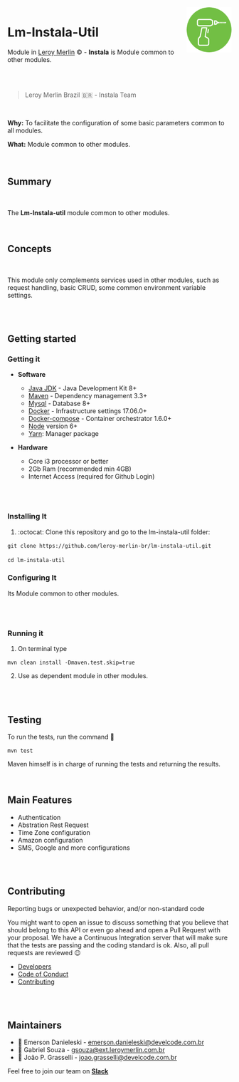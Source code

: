 
<img align="right" width="20%" src="https://github.com/elton-develcode/images/blob/master/logos/logo_instala_146x146.png">

# Lm-Instala-Util

Module in [Leroy Merlin](https://www.leroymerlin.com.br/) :copyright: - **Instala** is Module common to other modules.

</br></br>

> Leroy Merlin Brazil  🇧🇷 - Instala Team

</br>

**Why:** To facilitate the configuration of some basic parameters common to all modules.

**What:** Module common to other modules.
</br></br></br>

## Summary
</br>

The **Lm-Instala-util** module common to other modules.

</br>

## Concepts

</br>

This module only complements services used in other modules, such as request handling, basic CRUD, some common environment variable settings.

</br></br>

## Getting started

### Getting it

* **Software**
  * [Java JDK](https://www.oracle.com/technetwork/pt/java/javase/overview/index.html) - Java Development Kit 8+
  * [Maven](https://maven.apache.org/) - Dependency management 3.3+
  * [Mysql](https://www.mysql.com/) - Database 8+
  * [Docker](https://docs.docker.com/install) - Infrastructure settings 17.06.0+
  * [Docker-compose](https://docs.docker.com/compose/install) - Container orchestrator 1.6.0+
  * [Node](https://nodejs.org/en) version 6+
  * [Yarn](https://yarnpkg.com/lang/en/): Manager package

* **Hardware**
  * Core i3 processor or better
  * 2Gb Ram (recommended min 4GB)
  * Internet Access (required for Github Login)

 </br></br>

### Installing It

1. :octocat: Clone this repository and go to the lm-instala-util folder:
 

```
git clone https://github.com/leroy-merlin-br/lm-instala-util.git

cd lm-instala-util
```


### Configuring It

 Its Module common to other modules. 

 
</br></br>

### Running it

1. On terminal type
```
mvn clean install -Dmaven.test.skip=true
```

2. Use as dependent module in other modules.


</br></br>

## Testing

To run the tests, run the command :pray:

```
mvn test
```
Maven himself is in charge of running the tests and returning the results.

</br>

## Main Features

- Authentication
- Abstration Rest Request
- Time Zone configuration
- Amazon configuration
- SMS, Google and more configurations

</br></br>

## Contributing

Reporting bugs or unexpected behavior, and/or non-standard code

You might want to open an issue to discuss something that you believe that should belong to this API or even go ahead and open a Pull Request with your proposal. We have a Continuous Integration server that will make sure that the tests are passing and the coding standard is ok. Also, all pull requests are reviewed :wink:

 * [Developers](https://github.com/adeo/lm-instala-core/blob/developer/DEVELOPERS.md)
 * [Code of Conduct](https://github.com/adeo/lm-instala-core/blob/developer/CODE_OF_CONDUCT.md)
 * [Contributing](https://github.com/leroy-merlin-br/lm-mobile-api/blob/developer/CONTRIBUTING.md)


 </br></br>

 ## Maintainers

  * :email: Emerson Danieleski - emerson.danieleski@develcode.com.br
  * :email: Gabriel Souza - gsouza@ext.leroymerlin.com.br
  * :email: João P. Grasselli - joao.grasselli@develcode.com.br
  
  Feel free to join our team on [**Slack**](https://lminstala.slack.com/signup)

  </br></br></br>

